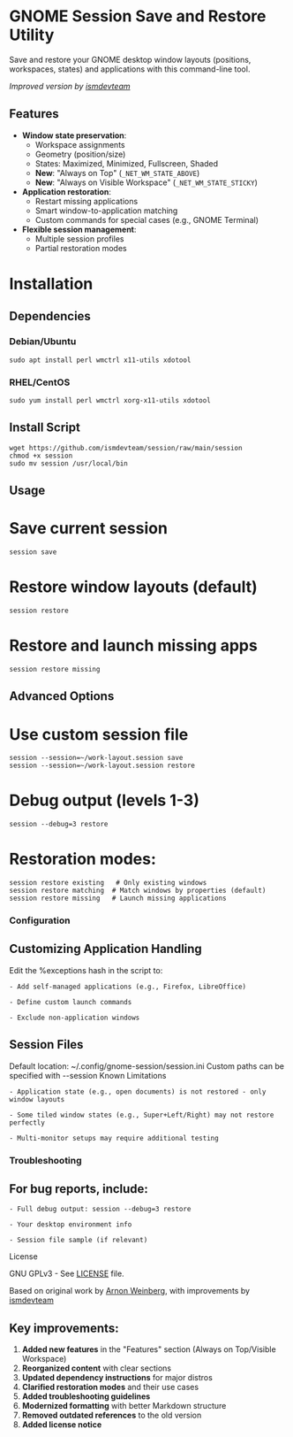 # GNOME Session Save and Restore Utility

Save and restore your GNOME desktop window layouts (positions, workspaces, states) and applications with this command-line tool.

*Improved version by [ismdevteam](https://github.com/ismdevteam/session)*

## Features

- **Window state preservation**:
  - Workspace assignments
  - Geometry (position/size)
  - States: Maximized, Minimized, Fullscreen, Shaded
  - **New**: "Always on Top" (`_NET_WM_STATE_ABOVE`)
  - **New**: "Always on Visible Workspace" (`_NET_WM_STATE_STICKY`)
- **Application restoration**:
  - Restart missing applications
  - Smart window-to-application matching
  - Custom commands for special cases (e.g., GNOME Terminal)
- **Flexible session management**:
  - Multiple session profiles
  - Partial restoration modes

# Installation

## Dependencies

### Debian/Ubuntu
```
sudo apt install perl wmctrl x11-utils xdotool
```

### RHEL/CentOS
```
sudo yum install perl wmctrl xorg-x11-utils xdotool
```

## Install Script
```
wget https://github.com/ismdevteam/session/raw/main/session
chmod +x session
sudo mv session /usr/local/bin
```

## Usage

# Save current session
```
session save
```

# Restore window layouts (default)
```
session restore
```

# Restore and launch missing apps
```
session restore missing
```

## Advanced Options

# Use custom session file
```
session --session=~/work-layout.session save
session --session=~/work-layout.session restore
```

# Debug output (levels 1-3)
```
session --debug=3 restore
```

# Restoration modes:
```
session restore existing   # Only existing windows
session restore matching  # Match windows by properties (default)
session restore missing   # Launch missing applications
```

### Configuration

## Customizing Application Handling

Edit the %exceptions hash in the script to:

    - Add self-managed applications (e.g., Firefox, LibreOffice)

    - Define custom launch commands

    - Exclude non-application windows

## Session Files

Default location: ~/.config/gnome-session/session.ini
Custom paths can be specified with --session
Known Limitations

    - Application state (e.g., open documents) is not restored - only window layouts

    - Some tiled window states (e.g., Super+Left/Right) may not restore perfectly

    - Multi-monitor setups may require additional testing

### Troubleshooting

## For bug reports, include:

    - Full debug output: session --debug=3 restore

    - Your desktop environment info

    - Session file sample (if relevant)

License

GNU GPLv3 - See [LICENSE](https://github.com/ismdevteam/session/blob/master/LICENSE) file.

Based on original work by [Arnon Weinberg](https://github.com/arnon-weinberg/session), with improvements by [ismdevteam](https://github.com/ismdevteam/session)

## Key improvements:
1. **Added new features** in the "Features" section (Always on Top/Visible Workspace)
2. **Reorganized content** with clear sections
3. **Updated dependency instructions** for major distros
4. **Clarified restoration modes** and their use cases
5. **Added troubleshooting guidelines**
6. **Modernized formatting** with better Markdown structure
7. **Removed outdated references** to the old version
8. **Added license notice**

